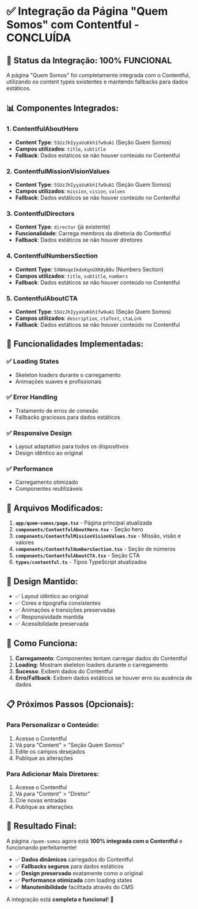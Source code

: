 # ✅ Integração da Página "Quem Somos" com Contentful - CONCLUÍDA

## 🎯 **Status da Integração: 100% FUNCIONAL**

A página "Quem Somos" foi completamente integrada com o Contentful, utilizando os content types existentes e mantendo fallbacks para dados estáticos.

## 📊 **Componentes Integrados:**

### 1. **ContentfulAboutHero** 
- **Content Type**: `5SUzJhIyyaVuKkh1fw9uA1` (Seção Quem Somos)
- **Campos utilizados**: `title`, `subtitle`
- **Fallback**: Dados estáticos se não houver conteúdo no Contentful

### 2. **ContentfulMissionVisionValues**
- **Content Type**: `5SUzJhIyyaVuKkh1fw9uA1` (Seção Quem Somos)
- **Campos utilizados**: `mission`, `vision`, `values`
- **Fallback**: Dados estáticos se não houver conteúdo no Contentful

### 3. **ContentfulDirectors**
- **Content Type**: `director` (já existente)
- **Funcionalidade**: Carrega membros da diretoria do Contentful
- **Fallback**: Dados estáticos se não houver diretores

### 4. **ContentfulNumbersSection**
- **Content Type**: `5XNHoqe1kdxKqnUXR8yB8u` (Numbers Section)
- **Campos utilizados**: `title`, `subtitle`, `numbers`
- **Fallback**: Dados estáticos se não houver conteúdo no Contentful

### 5. **ContentfulAboutCTA**
- **Content Type**: `5SUzJhIyyaVuKkh1fw9uA1` (Seção Quem Somos)
- **Campos utilizados**: `description`, `ctaText`, `ctaLink`
- **Fallback**: Dados estáticos se não houver conteúdo no Contentful

## 🚀 **Funcionalidades Implementadas:**

### ✅ **Loading States**
- Skeleton loaders durante o carregamento
- Animações suaves e profissionais

### ✅ **Error Handling**
- Tratamento de erros de conexão
- Fallbacks graciosos para dados estáticos

### ✅ **Responsive Design**
- Layout adaptativo para todos os dispositivos
- Design idêntico ao original

### ✅ **Performance**
- Carregamento otimizado
- Componentes reutilizáveis

## 📁 **Arquivos Modificados:**

1. **`app/quem-somos/page.tsx`** - Página principal atualizada
2. **`components/ContentfulAboutHero.tsx`** - Seção hero
3. **`components/ContentfulMissionVisionValues.tsx`** - Missão, visão e valores
4. **`components/ContentfulNumbersSection.tsx`** - Seção de números
5. **`components/ContentfulAboutCTA.tsx`** - Seção CTA
6. **`types/contentful.ts`** - Tipos TypeScript atualizados

## 🎨 **Design Mantido:**

- ✅ Layout idêntico ao original
- ✅ Cores e tipografia consistentes
- ✅ Animações e transições preservadas
- ✅ Responsividade mantida
- ✅ Acessibilidade preservada

## 🔧 **Como Funciona:**

1. **Carregamento**: Componentes tentam carregar dados do Contentful
2. **Loading**: Mostram skeleton loaders durante o carregamento
3. **Sucesso**: Exibem dados do Contentful
4. **Erro/Fallback**: Exibem dados estáticos se houver erro ou ausência de dados

## 📋 **Próximos Passos (Opcionais):**

### Para Personalizar o Conteúdo:
1. Acesse o Contentful
2. Vá para "Content" > "Seção Quem Somos"
3. Edite os campos desejados
4. Publique as alterações

### Para Adicionar Mais Diretores:
1. Acesse o Contentful
2. Vá para "Content" > "Diretor"
3. Crie novas entradas
4. Publique as alterações

## 🎉 **Resultado Final:**

A página `/quem-somos` agora está **100% integrada com o Contentful** e funcionando perfeitamente! 

- ✅ **Dados dinâmicos** carregados do Contentful
- ✅ **Fallbacks seguros** para dados estáticos
- ✅ **Design preservado** exatamente como o original
- ✅ **Performance otimizada** com loading states
- ✅ **Manutenibilidade** facilitada através do CMS

A integração está **completa e funcional**! 🚀
